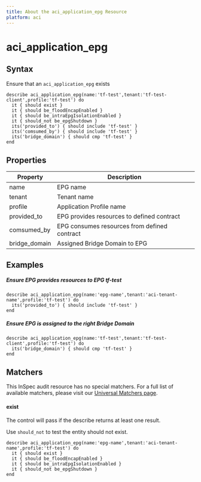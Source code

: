 ```yaml
---
title: About the aci_application_epg Resource
platform: aci
---
```


# aci\_application\_epg

## Syntax

Ensure that an `aci_application_epg` exists

```
describe aci_application_epg(name:'tf-test',tenant:'tf-test-client',profile:'tf-test') do
  it { should exist }
  it { should be_floodEncapEnabled }
  it { should be_intraEpgIsolationEnabled }
  it { should_not be_epgShutdown }
  its('provided_to') { should include 'tf-test' }
  its('comsumed_by') { should include 'tf-test' }
  its('bridge_domain') { should cmp 'tf-test' }
end
```

## Properties

|Property                         | Description|
| ---                             | --- |
| name                       | EPG name |
| tenant                       | Tenant name |
| profile                       | Application Profile name |
| provided_to                       | EPG provides resources to defined contract |
| comsumed_by                      | EPG consumes resources from defined contract |
| bridge_domain                      | Assigned Bridge Domain to EPG |


## Examples

##### Ensure EPG provides resources to EPG tf-test
```
describe aci_application_epg(name:'epg-name',tenant:'aci-tenant-name',profile:'tf-test') do
  its('provided_to') { should include 'tf-test' }
end
```

##### Ensure EPG is assigned to the right Bridge Domain
```
describe aci_application_epg(name:'tf-test',tenant:'tf-test-client',profile:'tf-test') do
  its('bridge_domain') { should cmp 'tf-test' }
end
```


## Matchers

This InSpec audit resource has no special matchers. For a full list of available matchers, please visit our [Universal Matchers page](https://www.inspec.io/docs/reference/matchers/).

#### exist

The control will pass if the describe returns at least one result.

Use `should_not` to test the entity should not exist.

```
describe aci_application_epg(name:'epg-name',tenant:'aci-tenant-name',profile:'tf-test') do
  it { should exist }
  it { should be_floodEncapEnabled }
  it { should be_intraEpgIsolationEnabled }
  it { should_not be_epgShutdown }
end
```
